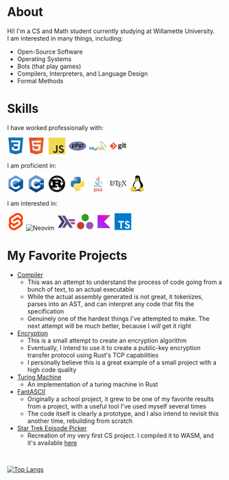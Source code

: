 ﻿# About
Hi! I'm a CS and Math student currently studying at Willamette University. \
I am interested in many things, including:
- Open-Source Software
- Operating Systems
- Bots (that play games)
- Compilers, Interpreters, and Language Design
- Formal Methods

# Skills
I have worked professionally with:
<div>    
    <img src="https://github.com/devicons/devicon/blob/master/icons/css3/css3-plain.svg"  title="CSS3" alt="CSS" width="40" height="40"/>&nbsp;
    <img src="https://github.com/devicons/devicon/blob/master/icons/html5/html5-original.svg" title="HTML5" alt="HTML" width="40" height="40"/>&nbsp;
    <img src="https://github.com/devicons/devicon/blob/master/icons/javascript/javascript-original.svg" title="JavaScript" alt="JavaScript" width="40" height="40"/>&nbsp;
    <img src="https://github.com/devicons/devicon/blob/master/icons/php/php-original.svg" title="php"  alt="php" width="40" height="40"/>&nbsp;
    <img src="https://github.com/devicons/devicon/blob/master/icons/mysql/mysql-original-wordmark.svg" title="MySQL"  alt="MySQL" width="40" height="40"/>&nbsp;
    <img src="https://github.com/devicons/devicon/blob/master/icons/git/git-original-wordmark.svg" title="Git" **alt="Git" width="40" height="40"/>
</div>

I am proficient in:
<div>
    <img src="https://github.com/devicons/devicon/blob/master/icons/c/c-original.svg"  title="C" alt="C" width="40" height="40"/>&nbsp;
    <img src="https://github.com/devicons/devicon/blob/master/icons/cplusplus/cplusplus-original.svg"  title="C++" alt="C++" width="40" height="40"/>&nbsp;
    <img src="https://github.com/devicons/devicon/blob/master/icons/rust/rust-original.svg"  title="rust" alt="rust" width="40" height="40"/>&nbsp;
    <img src="https://github.com/devicons/devicon/blob/master/icons/python/python-original.svg"  title="python" alt="python" width="40" height="40"/>&nbsp;
    <img src="https://github.com/devicons/devicon/blob/master/icons/java/java-original-wordmark.svg" title="Java" alt="Java" width="40" height="40"/>&nbsp;
    <img src="https://github.com/devicons/devicon/blob/master/icons/latex/latex-original.svg" title="LaTeX" **alt="LaTeX" width="40" height="40"/>
    <img src="https://github.com/devicons/devicon/blob/master/icons/linux/linux-original.svg" title="Linux" **alt="Linux" width="40" height="40"/>
</div>

I am interested in:
<div>
    <img src="https://github.com/devicons/devicon/blob/master/icons/svelte/svelte-original.svg" title="svelte" **alt="svelte" width="40" height="40"/>
    <img src="https://upload.wikimedia.org/wikipedia/commons/thumb/3/3a/Neovim-mark.svg/492px-Neovim-mark.svg.png"  title="Neovim" alt="Neovim" width="40" height="40"/>&nbsp;
    <img src="https://github.com/devicons/devicon/blob/master/icons/haskell/haskell-original.svg" title="haskell" **alt="haskell" width="40" height="40"/>
    <img src="https://github.com/devicons/devicon/blob/master/icons/julia/julia-original.svg" title="julia" **alt="julia" width="40" height="40"/>
    <img src="https://github.com/devicons/devicon/blob/master/icons/kotlin/kotlin-original.svg" title="kotlin" **alt="kotlin" width="40" height="40"/>
    <img src="https://github.com/devicons/devicon/blob/master/icons/typescript/typescript-original.svg" title="TypeScript" alt="TypeScript" width="40" height="40"/>&nbsp;
<div/>

# My Favorite Projects

- [Compiler](https://github.com/LordGoatius/jim_compiler)
    - This was an attempt to understand the process of code going from a bunch of text, to an actual executable
    - While the actual assembly generated is not great, it tokenizes, parses into an AST, and can interpret any code that fits the specification
    - Genuinely one of the hardest things I've attempted to make. The next attempt will be much better, because I *will* get it right
- [Encryption](https://github.com/LordGoatius/jimcrypt)
    - This is a small attempt to create an encryption algorithm
    - Eventually, I intend to use it to create a public-key encryption transfer protocol using Rust's TCP capabilities
    - I personally believe this is a great example of a small project with a high code quality
- [Turing Machine](https://github.com/LordGoatius/turing_machine)
    - An implementation of a turing machine in Rust
- [FantASCII](https://august-jhn.github.io/fantAscII/)
    - Originally a school project, it grew to be one of my favorite results from a project, with a useful tool I've used myself several times
    - The code itself is clearly a prototype, and I also intend to revisit this another time, rebuilding from scratch
- [Star Trek Episode Picker](https://github.com/LordGoatius/star_trek_picker)
    - Recreation of my very first CS project. I compiled it to WASM, and it's available [here](https://lordgoatius.github.io/star_trek_picker/)


<br>

[![Top Langs](https://github-readme-stats.vercel.app/api/top-langs/?username=LordGoatius&layout=compact&theme=vision-friendly-dark)](https://github.com/anuraghazra/github-readme-stats)
